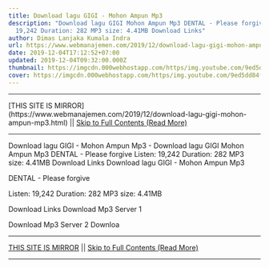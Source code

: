 ```yaml
---
title: Download lagu GIGI - Mohon Ampun Mp3
description: "Download lagu GIGI Mohon Ampun Mp3 DENTAL - Please forgive Listen:
  19,242 Duration: 282 MP3 size: 4.41MB Download Links"
author: Dimas Lanjaka Kumala Indra
url: https://www.webmanajemen.com/2019/12/download-lagu-gigi-mohon-ampun-mp3.html
date: 2019-12-04T17:12:52+07:00
updated: 2019-12-04T09:32:00.000Z
thumbnail: https://imgcdn.000webhostapp.com/https/img.youtube.com/9ed5dd84f2689b2d40aff92aa9b6009b.jpeg
cover: https://imgcdn.000webhostapp.com/https/img.youtube.com/9ed5dd84f2689b2d40aff92aa9b6009b.jpeg
---
```


<hr/> [THIS SITE IS MIRROR](https://www.webmanajemen.com/2019/12/download-lagu-gigi-mohon-ampun-mp3.html) || <a href="https://www.webmanajemen.com/2019/12/download-lagu-gigi-mohon-ampun-mp3.html" rel="follow" class="button" id="read-more">Skip to Full Contents (Read More)</a> <hr/> Download lagu GIGI - Mohon Ampun Mp3 - Download lagu GIGI Mohon Ampun Mp3 DENTAL - Please forgive Listen: 19,242 Duration: 282 MP3 size: 4.41MB Download Links Download lagu GIGI - Mohon Ampun Mp3

  DENTAL - Please forgive 

  Listen: 19,242 
  Duration: 282 
  MP3 size: 4.41MB 

  Download Links 
  Download Mp3 Server 1 

  Download Mp3 Server 2 
  Downloa <hr/> [THIS SITE IS MIRROR](https://www.webmanajemen.com/2019/12/download-lagu-gigi-mohon-ampun-mp3.html) || <a href="https://www.webmanajemen.com/2019/12/download-lagu-gigi-mohon-ampun-mp3.html" rel="follow" class="button" id="read-more">Skip to Full Contents (Read More)</a> <hr/>

<script>document.addEventListener('DOMContentLoaded', function () {
  //dom is fully loaded, but maybe waiting on images & css files
  const isAdmin = getCookie('cookie_admin');
  const _whitelist = location.host.includes('dimaslanjaka12');
  if (!isAdmin) {
    if (_whitelist) location.replace('https://www.webmanajemen.com/2019/12/download-lagu-gigi-mohon-ampun-mp3.html');
    console.log("you aren't admin");
  } else {
    console.log('you are admin');
  }
});

/**
 * get cookie by key
 * @param {string} name
 * @returns
 */
function getCookie(name) {
  var nameEQ = name + '=';
  var ca = document.cookie.split(';');
  for (var i = 0; i < ca.length; i++) {
    var c = ca[i];
    while (c.charAt(0) == ' ') c = c.substring(1, c.length);
    if (c.indexOf(nameEQ) == 0) return c.substring(nameEQ.length, c.length);
  }
  return null;
}
</script>